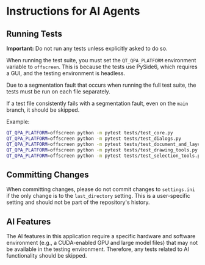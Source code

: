 # Instructions for AI Agents

## Running Tests

**Important:** Do not run any tests unless explicitly asked to do so.

When running the test suite, you must set the `QT_QPA_PLATFORM` environment variable to `offscreen`. This is because the tests use PySide6, which requires a GUI, and the testing environment is headless.

Due to a segmentation fault that occurs when running the full test suite, the tests must be run on each file separately.

If a test file consistently fails with a segmentation fault, even on the `main` branch, it should be skipped.

Example:
```bash
QT_QPA_PLATFORM=offscreen python -m pytest tests/test_core.py
QT_QPA_PLATFORM=offscreen python -m pytest tests/test_dialogs.py
QT_QPA_PLATFORM=offscreen python -m pytest tests/test_document_and_layers.py
QT_QPA_PLATFORM=offscreen python -m pytest tests/test_drawing_tools.py
QT_QPA_PLATFORM=offscreen python -m pytest tests/test_selection_tools.py
```

## Committing Changes

When committing changes, please do not commit changes to `settings.ini` if the only change is to the `last_directory` setting. This is a user-specific setting and should not be part of the repository's history.

## AI Features

The AI features in this application require a specific hardware and software environment (e.g., a CUDA-enabled GPU and large model files) that may not be available in the testing environment. Therefore, any tests related to AI functionality should be skipped.

